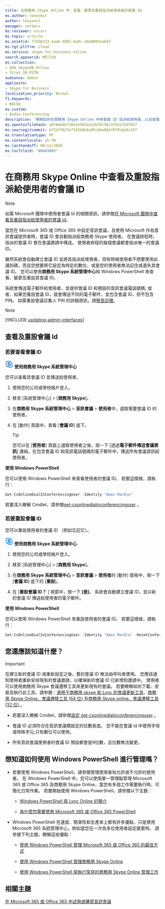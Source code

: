 ```yaml
---
title: 在商務用 Skype Online 中，查看、變更及重設指派給使用者的會議 ID
ms.author: tonysmit
author: tonysmit
manager: serdars
ms.reviewer: oscarr
ms.topic: article
ms.assetid: 77d36233-2aab-4802-ba9c-e9a8885ea643
ms.tgt.pltfrm: cloud
ms.service: skype-for-business-online
search.appverid: MET150
ms.collection:
- Adm_Skype4B_Online
- Strat_SB_PSTN
audience: Admin
appliesto:
- Skype for Business
localization_priority: Normal
f1.keywords:
- NOCSH
ms.custom:
- Audio Conferencing
description: '瞭解如何在商務用 Skype Online 中將會議 ID 指派給使用者，以及會議 Id 參數的用途。 '
ms.openlocfilehash: a8f0e64ef30e1e503a1e3b78c9823f5d115df837
ms.sourcegitcommit: b72bf3827e7145b9b6a95c84e88a7879c6e8c337
ms.translationtype: MT
ms.contentlocale: zh-TW
ms.lasthandoff: 08/12/2020
ms.locfileid: "46643603"
---
```

# <a name="view-and-reset-a-conference-id-assigned-to-a-user-in-skype-for-business-online"></a>在商務用 Skype Online 中查看及重設指派給使用者的會議 ID

> [!Note]
> 如需 Microsoft 團隊中使用者會議 Id 的相關資訊，請參閱[在 Microsoft 團隊中查看及重設指派給使用者的會議 id](/MicrosoftTeams/see-change-and-reset-a-conference-id-assigned-to-a-user-in-teams)。

當您在 Microsoft 365 或 Office 365 中設定音訊會議，且使用 Microsoft 作為音訊會議提供者時，會議 ID 會自動指派給商務用 Skype 使用者。 在會議排程時，指派的會議 ID 會在會議邀請中傳送。 使用者排程的每個會議都會指派唯一的會議 ID。

雖然系統會自動建立會議 ID 並將其指派給使用者，但有時候使用者不想要使用此識別碼，而且您想要將它設定為特定的數位，或是您的使用者無法記住或遺失其會議 ID。 您可以使用**商務用 Skype 系統管理中心**和 Windows PowerShell 來查看、變更及重設其會議 ID。

系統會傳送電子郵件給使用者，並提供會議 ID 和預設的音訊會議電話號碼; 或者，如果您重設會議 ID，就會傳送不同的電子郵件，並包含會議 ID，但不包含 PIN。 如需重設會議召集人 PIN 的詳細資訊，請[移至這裡](reset-a-conference-id-for-a-user.md)。

> [!NOTE]
> [!INCLUDE [updating-admin-interfaces](../includes/updating-admin-interfaces.md)]

## <a name="view-and-reset-conference-ids"></a>查看及重設會議 Id

### <a name="to-view-the-conference-id"></a>若要查看會議 ID

![商務用 Skype 標誌圖示](../images/sfb-logo-30x30.png) **使用商務用 Skype 系統管理中心**

您可以查看其會議 ID 並傳送給使用者。

1. 使用您的公司或學校帳戶登入。

2. 移至 [系統管理中心] > [**商務用 Skype**]。

3. 在**商務用 Skype 系統管理中心** >  **音訊會議**  >  **使用者**中，選取需要會議 ID 的使用者。

4. 在 [動作] 頁面中，查看 [**會議 ID**] 底下。

    > [!TIP]
    > 您可以在 [**使用者**] 頁面上選取使用者之後，按一下 [透過**電子郵件傳送會議資訊**] 連結，在包含會議 ID 和音訊電話號碼的電子郵件中，傳送所有會議資訊給使用者。

**使用 Windows PowerShell**

您可以使用 Windows PowerShell 來查看使用者的會議 ID。 若要這樣做，請執行：

  ```powershell
  Get-CsOnlineDialInConferencingUser -Identity "Amos Marble"
  ```

若要深入瞭解 Cmdlet，請參閱[get-csonlinedialinconferencinguser](https://go.microsoft.com/fwlink/?LinkId=617693 ) 。


### <a name="to-reset-the-conference-id"></a>若要重設會議 ID

您可以重設使用者的會議 ID （例如忘記它）。

![商務用 Skype 標誌圖示](../images/sfb-logo-30x30.png) **使用商務用 Skype 系統管理中心**

1. 使用您的公司或學校帳戶登入。

2. 移至 [系統管理中心] > [**商務用 Skype**]。

3. 在**商務用 Skype 系統管理中心** >  **音訊會議**  >  **使用者**的 [動作] 窗格中，按一下 [**會議 ID**] 底下的 [**重設**]。

4. 在 [**重設會議 ID？** ] 視窗中，按一下 **[是]**。 系統會自動建立會議 ID，並以新的會議 ID 傳送給使用者的電子郵件。

**使用 Windows PowerShell**

您可以使用 Windows PowerShell 來重設使用者的會議 ID。 若要這樣做，請執行：

  ```PowerShell
  Set-CsOnlineDialInConferencingUser -Identity "Amos Marble" -ResetConferenceID
  ```

## <a name="what-else-should-you-know"></a>您還應該知道什麼？

   > [!IMPORTANT]
   >  在建立新的會議 ID 或重新設定之後，舊的會議 ID 無法由呼叫者使用。 您應該通知使用者重新安排現有的會議邀請，以確保新的會議 ID 已新增到邀請中。 使用者可以使用商務用 Skype 會議遷移工具來更新現有的會議。 若要瞭解如何下載、安裝及執行此工具，請參閱：[適用于商務用 skype 和 Lync 的會議更新工具](https://support.office.com/article/2b525fe6-ed0f-4331-b533-c31546fcf4d4)、[商務用 Skype Online、會議遷移工具 (64 位) ](https://go.microsoft.com/fwlink/?LinkID=626047)及[商務用 Skype online、會議遷移工具 (32 位) ](https://www.microsoft.com/download/details.aspx?id=54079)。

- 若要深入瞭解 Cmdlet，請參閱[設定 get-csonlinedialinconferencinguser](https://go.microsoft.com/fwlink/?LinkId=617688 ) 。

- 會議 ID 必須符合在音訊會議橋設定的位數長度。 您不能在會議 Id 中使用字母或特殊字元;只有數位可以使用。

- 所有音訊會議使用者的會議 ID 預設都會是9位數，且位數無法變更。


## <a name="want-to-know-how-to-manage-with-windows-powershell"></a>想知道如何使用 Windows PowerShell 進行管理嗎？

- 若要使用 Windows PowerShell，請參閱管理使用者和允許或不允許的使用者。 在 Windows PowerShell 中，您可以使用單一管理點管理 Microsoft 365 或 Office 365 及商務用 Skype Online，當您有多個工作需要執行時，可簡化日常作業。 若要開始使用 Windows PowerShell，請參閱以下主題：

  - [Windows PowerShell 與 Lync Online 的簡介](https://go.microsoft.com/fwlink/?LinkId=525039)

  - [為什麼您需要使用 Microsoft 365 或 Office 365 PowerShell](https://go.microsoft.com/fwlink/?LinkId=525041)

- Windows PowerShell 在速度、簡潔性和生產率上都有許多優點，只是使用 Microsoft 365 系統管理中心，例如當您在一次為多位使用者設定變更時。 請參閱下列主題，瞭解這些優點：

  - [使用 Windows PowerShell 管理 Microsoft 365 或 Office 365 的最佳方式](https://go.microsoft.com/fwlink/?LinkId=525142)

  - [使用 Windows PowerShell 管理商務用 Skype Online](https://go.microsoft.com/fwlink/?LinkId=525453)

  - [使用 Windows PowerShell 來執行常見的商務用 Skype Online 管理工作](https://go.microsoft.com/fwlink/?LinkId=525038)

## <a name="related-topics"></a>相關主題

[在 Microsoft 365 或 Office 365 中試用或購買音訊會議](../audio-conferencing-in-office-365/try-or-purchase-audio-conferencing-in-office-365.md)

